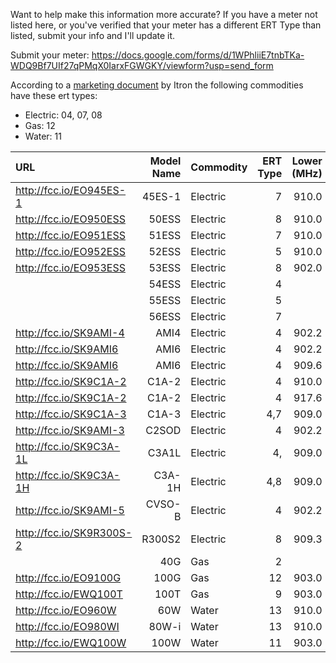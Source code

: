 Want to help make this information more accurate? If you have a meter not listed here, or you've verified that your meter has a different ERT Type than listed, submit your info and I'll update it.

Submit your meter: https://docs.google.com/forms/d/1WPhliiE7tnbTKa-WDQ9Bf7UIf27qPMqX0IarxFGWGKY/viewform?usp=send_form

According to a [marketing document](http://marketing.itron.com/campaign/ItronSCMPlus_FAQMay2012.pdf) by Itron the following commodities have these ert types:

 * Electric: 04, 07, 08
 * Gas: 12
 * Water: 11

| URL                      | Model Name | Commodity | ERT Type | Lower (MHz) | Upper (MHz) |
|:------------------------ | ----------:| --------- | --------:| -----------:| -----------:|
| http://fcc.io/EO945ES-1  | 45ES-1     | Electric  | 7        | 910.0       | 920.0       |
| http://fcc.io/EO950ESS   | 50ESS      | Electric  | 8        | 910.0       | 920.0       |
| http://fcc.io/EO951ESS   | 51ESS      | Electric  | 7        | 910.0       | 920.0       |
| http://fcc.io/EO952ESS   | 52ESS      | Electric  | 5        | 910.0       | 920.0       |
| http://fcc.io/EO953ESS   | 53ESS      | Electric  | 8        | 902.0       | 928.0       |
|                          | 54ESS      | Electric  | 4        |             |             |
|                          | 55ESS      | Electric  | 5        |             |             |
|                          | 56ESS      | Electric  | 7        |             |             |
| http://fcc.io/SK9AMI-4   | AMI4       | Electric  | 4        | 902.2       | 927.8       |
| http://fcc.io/SK9AMI6    | AMI6       | Electric  | 4        | 902.2       | 927.8       |
| http://fcc.io/SK9AMI6    | AMI6       | Electric  | 4        | 909.6       | 921.8       |
| http://fcc.io/SK9C1A-2   | C1A-2      | Electric  | 4        | 910.0       | 920.0       |
| http://fcc.io/SK9C1A-2   | C1A-2      | Electric  | 4        | 917.6       | 917.6       |
| http://fcc.io/SK9C1A-3   | C1A-3      | Electric  | 4,7      | 909.0       | 922.0       |
| http://fcc.io/SK9AMI-3   | C2SOD      | Electric  | 4        | 902.2       | 927.8       |
| http://fcc.io/SK9C3A-1L  | C3A1L      | Electric  | 4,       | 909.0       | 922.0       |
| http://fcc.io/SK9C3A-1H  | C3A-1H     | Electric  | 4,8      | 909.0       | 922.0       |
| http://fcc.io/SK9AMI-5   | CVSO-B     | Electric  | 4        | 902.2       | 927.8       |
| http://fcc.io/SK9R300S-2 | R300S2     | Electric  | 8        | 909.3       | 918.4       |
|                          | 40G        | Gas       | 2        |             |             |
| http://fcc.io/EO9100G    | 100G       | Gas       | 12       | 903.0       | 928.0       |
| http://fcc.io/EWQ100T    | 100T       | Gas       | 9        | 903.0       | 926.9       |
| http://fcc.io/EO960W     | 60W        | Water     | 13       | 910.0       | 919.8       |
| http://fcc.io/EO980WI    | 80W-i      | Water     | 13       | 910.0       | 920.0       |
| http://fcc.io/EWQ100W    | 100W       | Water     | 11       | 903.0       | 927.0       |
